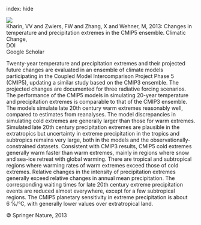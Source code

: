 index: hide

<div class="Citation">
    <div class="Citation-thumb CitationThumb-linked"  data-href="https://doi.org/10.1007/s10584-013-0705-8">
      <img src="https://static.claimspace.cloud/climate-study-static/refs/thumbs/2/Kharin_et_al_2013-thumb.png" />
    </div>

  <div class="Citation-body">
    <div class="Citation-text">Kharin, VV and Zwiers, FW and Zhang, X and Wehner, M, 2013: Changes in temperature and precipitation extremes in the CMIP5 ensemble. <span class="Article-journal">Climatic Change, </span><span class="Article-volume"></span></div>
    <div class="Citation-links">
      <div class="CitationLink" data-href="https://doi.org/10.1007/s10584-013-0705-8">
        <div class="CitationLink-icon CitationLink-Doi"></div>
        <div class="CitationLink-text">DOI</div>
      </div>
      <div class="CitationLink" data-href="https://scholar.google.com/scholar?q=10.1007/s10584-013-0705-8">
        <div class="CitationLink-icon CitationLink-Scholar"></div>
        <div class="CitationLink-text">Google Scholar</div>
      </div>
    </div>
  </div>
</div>

Twenty-year temperature and precipitation extremes and their projected future changes are evaluated in an ensemble of climate models participating in the Coupled Model Intercomparison Project Phase 5 (CMIP5), updating a similar study based on the CMIP3 ensemble. The projected changes are documented for three radiative forcing scenarios. The performance of the CMIP5 models in simulating 20-year temperature and precipitation extremes is comparable to that of the CMIP3 ensemble. The models simulate late 20th century warm extremes reasonably well, compared to estimates from reanalyses. The model discrepancies in simulating cold extremes are generally larger than those for warm extremes. Simulated late 20th century precipitation extremes are plausible in the extratropics but uncertainty in extreme precipitation in the tropics and subtropics remains very large, both in the models and the observationally-constrained datasets. Consistent with CMIP3 results, CMIP5 cold extremes generally warm faster than warm extremes, mainly in regions where snow and sea-ice retreat with global warming. There are tropical and subtropical regions where warming rates of warm extremes exceed those of cold extremes. Relative changes in the intensity of precipitation extremes generally exceed relative changes in annual mean precipitation. The corresponding waiting times for late 20th century extreme precipitation events are reduced almost everywhere, except for a few subtropical regions. The CMIP5 planetary sensitivity in extreme precipitation is about 6 %/°C, with generally lower values over extratropical land.

<div class="Citation-copy">
&copy; Springer Nature, 2013
</div>